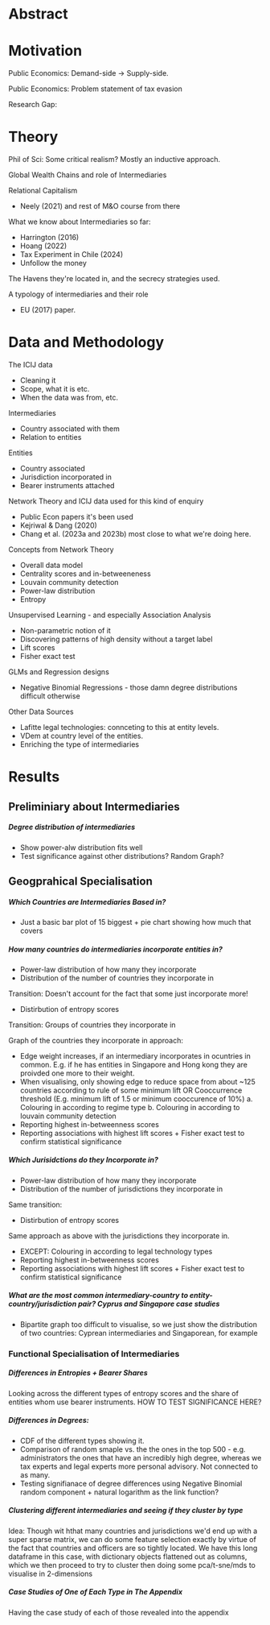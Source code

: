 
# Abstract


# Motivation

Public Economics: Demand-side -> Supply-side.

Public Economics: Problem statement of tax evasion

Research Gap: 

# Theory
Phil of Sci: Some critical realism? Mostly an inductive approach.

Global Wealth Chains and role of Intermediaries

Relational Capitalism
* Neely (2021) and rest of M&O course from there

What we know about Intermediaries so far:
* Harrington (2016)
* Hoang (2022)
* Tax Experiment in Chile (2024)
* Unfollow the money

The Havens they're located in, and the secrecy strategies used.


A typology of intermediaries and their role
* EU (2017) paper.

# Data and Methodology

The ICIJ data
* Cleaning it
* Scope, what it is etc.
* When the data was from, etc.

Intermediaries
* Country associated with them
* Relation to entities

Entities
* Country associated
* Jurisdiction incorporated in
* Bearer instruments attached

Network Theory and ICIJ data used for this kind of enquiry
* Public Econ papers it's been used
* Kejriwal \& Dang (2020)
* Chang et al. (2023a and 2023b) most close to what we're doing here.

Concepts from Network Theory
* Overall data model
* Centrality scores and in-betweeneness 
* Louvain community detection
* Power-law distribution
* Entropy

Unsupervised Learning - and especially Association Analysis
* Non-parametric notion of it
* Discovering patterns of high density without a target label
* Lift scores
* Fisher exact test

GLMs and Regression designs
* Negative Binomial Regressions - those damn degree distributions difficult otherwise

Other Data Sources
* Lafitte legal technologies: connceting to this at entity levels.
* VDem at country level of the entities.
* Enriching the type of intermediaries

# Results 

## Preliminiary about Intermediaries

##### Degree distribution of intermediaries
* Show power-alw distribution fits well
* Test significance against other distributions? Random Graph?


## Geogprahical Specialisation

##### Which Countries are Intermediaries Based in?
* Just a basic bar plot of 15 biggest + pie chart showing how much that covers

##### How many countries do intermediaries incorporate entities in?
* Power-law distribution of how many they incorporate
* Distribution of the number of countries they incorporate in

Transition: Doesn't account for the fact that some just incorporate more!
* Distirbution of entropy scores

Transition: Groups of countries they incorporate in

Graph of the countries they incorporate in approach: 
* Edge weight increases, if an intermediary incorporates in ocuntries in common. E.g. if he has entities in Singapore and Hong kong they are proivded one more to their weight.
* When visualising, only showing edge to reduce space from about ~125 countries according to rule of some minimum lift OR Cooccurrence threshold (E.g. minimum lift of 1.5 or minimum cooccurence of 10%)
a. Colouring in according to regime type
b. Colouring in according to louvain community detection
* Reporting highest in-betweenness scores 
* Reporting associations with highest lift scores + Fisher exact test to confirm statistical significance


##### Which Jurisidctions do they Incorporate in?
* Power-law distribution of how many they incorporate
* Distribution of the number of jurisdictions they incorporate in

Same transition:
* Distirbution of entropy scores

Same approach as above with the jurisdictions they incorporate in.
* EXCEPT: Colouring in according to legal technology types
* Reporting highest in-betweenness scores
* Reporting associations with highest lift scores + Fisher exact test to confirm statistical significance

##### What are the most common intermediary-country to entity-country/jurisdiction pair? Cyprus and Singapore case studies
* Bipartite graph too difficult to visualise, so we just show the distribution of two countries: Cyprean intermediaries and Singaporean, for example


### Functional Specialisation of Intermediaries

##### Differences in Entropies + Bearer Shares
Looking across the different types of entropy scores and the share of entities whom use bearer instruments.
HOW TO TEST SIGNIFICANCE HERE?


##### Differences in Degrees:
* CDF of the different types showing it.
* Comparison of random smaple vs. the the ones in the top 500 - e.g. administrators the ones that have an incredibly high degree, whereas we tax experts and legal experts more personal advisory. Not connected to as many.
* Testing signifianace of degree differences using Negative Binomial random component + natural logarithm as the link function?

##### Clustering different intermediaries and seeing if they cluster by type
Idea: Though wit hthat many countries and jurisdictions we'd end up with a super sparse matrix, we can do some feature selection exactly by virtue of the fact that countries and officers are so tightly located. We have this long dataframe in this case, with dictionary objects flattened out as columns, which we then proceed to try to cluster then doing some pca/t-sne/mds to visualise in 2-dimensions


##### Case Studies of One of Each Type in The Appendix
Having the case study of each of those revealed into the appendix









